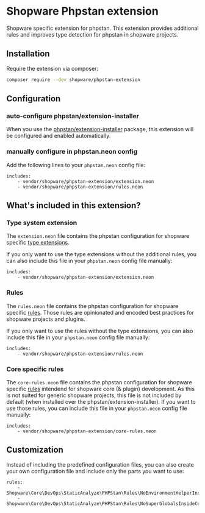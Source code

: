# Shopware Phpstan extension

Shopware specific extension for phpstan. This extension provides additional rules and improves type detection for phpstan in shopware projects.

## Installation

Require the extension via composer:
```bash
composer require --dev shopware/phpstan-extension
```

## Configuration

### auto-configure phpstan/extension-installer

When you use the [phpstan/extension-installer](https://github.com/phpstan/extension-installer) package, this extension will be configured and enabled automatically.

### manually configure in phpstan.neon config

Add the following lines to your `phpstan.neon` config file:

```neon
includes:
    - vendor/shopware/phpstan-extension/extension.neon
    - vendor/shopware/phpstan-extension/rules.neon
```

## What's included in this extension?

### Type system extension

The `extension.neon` file contains the phpstan configuration for shopware specific [type extensions](https://phpstan.org/developing-extensions/type-specifying-extensions).

If you only want to use the type extensions without the additional rules, you can also include this file in your `phpstan.neon` config file manually:

```neon 
includes:
    - vendor/shopware/phpstan-extension/extension.neon
```

### Rules

The `rules.neon` file contains the phpstan configuration for shopware specific [rules](https://phpstan.org/developing-extensions/rules).
Those rules are opinionated and encoded best practices for shopware projects and plugins. 

If you only want to use the rules without the type extensions, you can also include this file in your `phpstan.neon` config file manually:

```neon
includes:
    - vendor/shopware/phpstan-extension/rules.neon
```

### Core specific rules

The `core-rules.neon` file contains the phpstan configuration for shopware specific [rules](https://phpstan.org/developing-extensions/rules) intendend for shopware core (& plugin) development.
As this is not suited for generic shopware projects, this file is not included by default (when installed over the phpstan/extension-installer). If you want to use those rules, you can include this file in your `phpstan.neon` config file manually:

```neon
includes:
    - vendor/shopware/phpstan-extension/core-rules.neon
```

## Customization

Instead of including the predefined configuration files, you can also create your own configuration file and include only the parts you want to use:

```neon
rules:
    - Shopware\Core\DevOps\StaticAnalyze\PHPStan\Rules\NoEnvironmentHelperInsideCompilerPassRule
    - Shopware\Core\DevOps\StaticAnalyze\PHPStan\Rules\NoSuperGlobalsInsideCompilerPassRule
```
